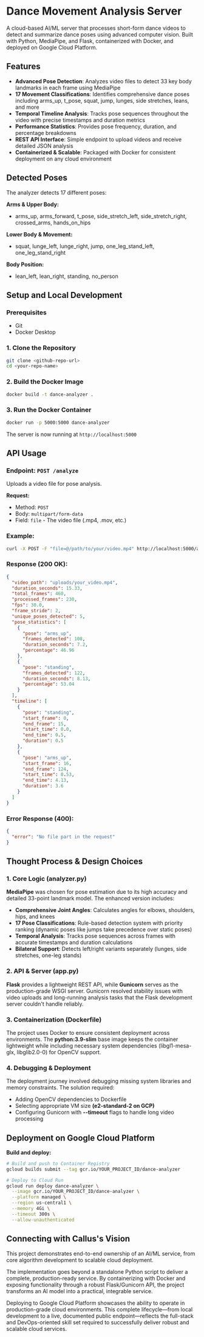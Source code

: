 # Dance Movement Analysis Server

A cloud-based AI/ML server that processes short-form dance videos to detect and summarize dance poses using advanced computer vision. Built with Python, MediaPipe, and Flask, containerized with Docker, and deployed on Google Cloud Platform.

## Features

* **Advanced Pose Detection**: Analyzes video files to detect 33 key body landmarks in each frame using MediaPipe
* **17 Movement Classifications**: Identifies comprehensive dance poses including arms_up, t_pose, squat, jump, lunges, side stretches, leans, and more
* **Temporal Timeline Analysis**: Tracks pose sequences throughout the video with precise timestamps and duration metrics
* **Performance Statistics**: Provides pose frequency, duration, and percentage breakdowns
* **REST API Interface**: Simple endpoint to upload videos and receive detailed JSON analysis
* **Containerized & Scalable**: Packaged with Docker for consistent deployment on any cloud environment

## Detected Poses

The analyzer detects 17 different poses:

**Arms & Upper Body:**
- arms_up, arms_forward, t_pose, side_stretch_left, side_stretch_right, crossed_arms, hands_on_hips

**Lower Body & Movement:**
- squat, lunge_left, lunge_right, jump, one_leg_stand_left, one_leg_stand_right

**Body Position:**
- lean_left, lean_right, standing, no_person

## Setup and Local Development

### Prerequisites
- Git
- Docker Desktop

### 1. Clone the Repository

```bash
git clone <github-repo-url>
cd <your-repo-name>
```

### 2. Build the Docker Image

```bash
docker build -t dance-analyzer .
```

### 3. Run the Docker Container

```bash
docker run -p 5000:5000 dance-analyzer
```

The server is now running at `http://localhost:5000`

## API Usage

### Endpoint: `POST /analyze`

Uploads a video file for pose analysis.

**Request:**
- Method: `POST`
- Body: `multipart/form-data`
- Field: `file` - The video file (.mp4, .mov, etc.)

### Example:

```bash
curl -X POST -F "file=@/path/to/your/video.mp4" http://localhost:5000/analyze
```

### Response (200 OK):

```json
{
  "video_path": "uploads/your_video.mp4",
  "duration_seconds": 15.33,
  "total_frames": 460,
  "processed_frames": 230,
  "fps": 30.0,
  "frame_stride": 2,
  "unique_poses_detected": 5,
  "pose_statistics": [
    {
      "pose": "arms_up",
      "frames_detected": 108,
      "duration_seconds": 7.2,
      "percentage": 46.96
    },
    {
      "pose": "standing",
      "frames_detected": 122,
      "duration_seconds": 8.13,
      "percentage": 53.04
    }
  ],
  "timeline": [
    {
      "pose": "standing",
      "start_frame": 0,
      "end_frame": 15,
      "start_time": 0.0,
      "end_time": 0.5,
      "duration": 0.5
    },
    {
      "pose": "arms_up",
      "start_frame": 16,
      "end_frame": 124,
      "start_time": 0.53,
      "end_time": 4.13,
      "duration": 3.6
    }
  ]
}
```

### Error Response (400):

```json
{
  "error": "No file part in the request"
}
```

## Thought Process & Design Choices

### 1. Core Logic (analyzer.py)

**MediaPipe** was chosen for pose estimation due to its high accuracy and detailed 33-point landmark model. The enhanced version includes:

- **Comprehensive Joint Angles**: Calculates angles for elbows, shoulders, hips, and knees
- **17 Pose Classifications**: Rule-based detection system with priority ranking (dynamic poses like jumps take precedence over static poses)
- **Temporal Analysis**: Tracks pose sequences across frames with accurate timestamps and duration calculations
- **Bilateral Support**: Detects left/right variants separately (lunges, side stretches, one-leg stands)

### 2. API & Server (app.py)

**Flask** provides a lightweight REST API, while **Gunicorn** serves as the production-grade WSGI server. Gunicorn resolved stability issues with video uploads and long-running analysis tasks that the Flask development server couldn't handle reliably.

### 3. Containerization (Dockerfile)

The project uses Docker to ensure consistent deployment across environments. The **python:3.9-slim** base image keeps the container lightweight while including necessary system dependencies (libgl1-mesa-glx, libglib2.0-0) for OpenCV support.

### 4. Debugging & Deployment

The deployment journey involved debugging missing system libraries and memory constraints. The solution required:
- Adding OpenCV dependencies to Dockerfile
- Selecting appropriate VM size **(e2-standard-2 on GCP)**
- Configuring Gunicorn with **--timeout** flags to handle long video processing

## Deployment on Google Cloud Platform

**Build and deploy:**

```bash
# Build and push to Container Registry
gcloud builds submit --tag gcr.io/YOUR_PROJECT_ID/dance-analyzer

# Deploy to Cloud Run
gcloud run deploy dance-analyzer \
  --image gcr.io/YOUR_PROJECT_ID/dance-analyzer \
  --platform managed \
  --region us-central1 \
  --memory 4Gi \
  --timeout 300s \
  --allow-unauthenticated
```

## Connecting with Callus's Vision

This project demonstrates end-to-end ownership of an AI/ML service, from core algorithm development to scalable cloud deployment. 

The implementation goes beyond a standalone Python script to deliver a complete, production-ready service. By containerizing with Docker and exposing functionality through a robust Flask/Gunicorn API, the project transforms an AI model into a practical, integrable service.

Deploying to Google Cloud Platform showcases the ability to operate in production-grade cloud environments. This complete lifecycle—from local development to a live, documented public endpoint—reflects the full-stack and DevOps-oriented skill set required to successfully deliver robust and scalable cloud services.
